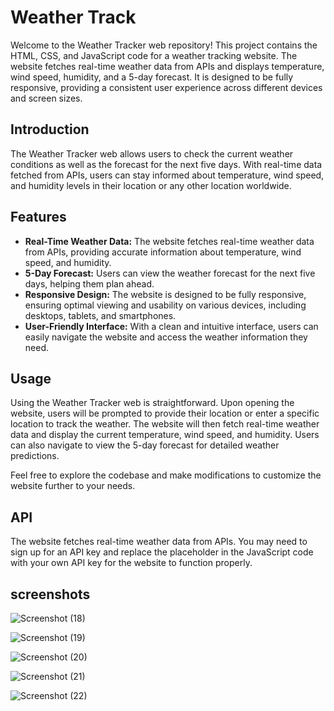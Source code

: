# Weather Track


Welcome to the Weather Tracker web repository! This project contains the HTML, CSS, and JavaScript code for a weather tracking website. The website fetches real-time weather data from APIs and displays temperature, wind speed, humidity, and a 5-day forecast. It is designed to be fully responsive, providing a consistent user experience across different devices and screen sizes.

## Introduction

The Weather Tracker web allows users to check the current weather conditions as well as the forecast for the next five days. With real-time data fetched from APIs, users can stay informed about temperature, wind speed, and humidity levels in their location or any other location worldwide.

## Features

- **Real-Time Weather Data:** The website fetches real-time weather data from APIs, providing accurate information about temperature, wind speed, and humidity.
- **5-Day Forecast:** Users can view the weather forecast for the next five days, helping them plan ahead.
- **Responsive Design:** The website is designed to be fully responsive, ensuring optimal viewing and usability on various devices, including desktops, tablets, and smartphones.
- **User-Friendly Interface:** With a clean and intuitive interface, users can easily navigate the website and access the weather information they need.

## Usage

Using the Weather Tracker web is straightforward. Upon opening the website, users will be prompted to provide their location or enter a specific location to track the weather. The website will then fetch real-time weather data and display the current temperature, wind speed, and humidity. Users can also navigate to view the 5-day forecast for detailed weather predictions.

Feel free to explore the codebase and make modifications to customize the website further to your needs.

## API

The website fetches real-time weather data from APIs. You may need to sign up for an API key and replace the placeholder in the JavaScript code with your own API key for the website to function properly.

## screenshots
![Screenshot (18)](https://github.com/AbrarChhipa/Weather-Track/assets/162426268/57e9f338-b75f-49e0-bbb7-63662d40b6c0)

![Screenshot (19)](https://github.com/AbrarChhipa/Weather-Track/assets/162426268/bd422ce5-70a9-4fe6-9131-08e63de264f5)

![Screenshot (20)](https://github.com/AbrarChhipa/Weather-Track/assets/162426268/9db93851-e972-4d70-a9cc-febe1a1352c8)

![Screenshot (21)](https://github.com/AbrarChhipa/Weather-Track/assets/162426268/ebe852b5-60b2-49cb-b720-3bf484b473c7)

![Screenshot (22)](https://github.com/AbrarChhipa/Weather-Track/assets/162426268/cdba6cd7-16fe-4895-87cf-7f70992aaf5c)














